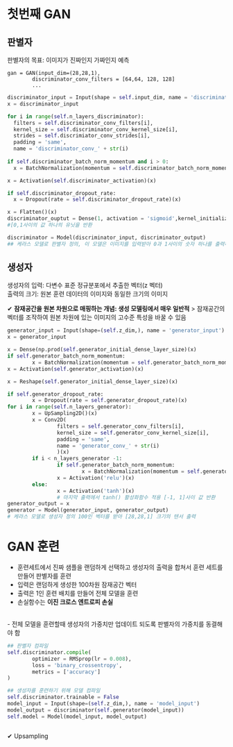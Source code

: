 # 첫번째 GAN
## 판별자
판별자의 목표: 이미지가 진짜인지 가짜인지 예측

```
gan = GAN(input_dim=(28,28,1),
        discriminator_conv_filters = [64,64, 128, 128]
        ...
```

```python
discriminator_input = Input(shape = self.input_dim, name = 'discriminator_input')
x = discriminator_input

for i in range(self.n_layers_discriminator):
  filters = self.discriminator_conv_filters[i],
  kernel_size = self.discriminator_conv_kernel_size[i],
  strides = self.discrimiator_conv_strides[i],
  padding = 'same',
  name = 'discriminator_conv_' + str(i)
  
if self.discriminator_batch_norm_momentum and i > 0:
  x = BatchNormalization(momentum = self.discriminator_batch_norm_momentum)(x)

x = Activation(self.discriminator_activation)(x)

if self.discriminator_dropout_rate:
  x = Dropout(rate = self.discriminator_dropout_rate)(x)

x = Flatten()(x)
discriminator_ouptut = Dense(1, activation = 'sigmoid',kernel_initializer = self.weight_init)(x) 
#[0,1사이의 값 하나의 유닛을 반환

discriminator = Model(discriminator_input, discriminator_output) 
## 케라스 모델로 판별자 정의, 이 모델은 이미지를 입력받아 0과 1사이의 숫자 하나를 출력하게 된다
```

## 생성자
생성자의 입력: 다변수 표준 정규분포에서 추출한 벡터(z 벡터)  
출력의 크기: 원본 훈련 데이터의 이미지와 동일한 크기의 이미지  

✔ **잠재공간을 원본 차원으로 매핑하는 개념: 생성 모델링에서 매우 일반적** > 잠재공간의 벡터를 조작하여 원본 차원에 있는 이미지의 고수준 특성을 바꿀 수 있음  


```python
generator_input = Input(shape=(self.z_dim,), name = 'generator_input')
x = generator_input

x = Dense(np.prod(self.generator_initial_dense_layer_size)(x)
if self.generator_batch_norm_momentum:
        x = BatchNormalization(momentum = self.generator_batch_norm_momentum)(x)
x = Activation(self.generator_activation)(x)

x = Reshape(self.generator_initial_dense_layer_size)(x)

if self.generator_dropout_rate:
        x = Dropout(rate = self.generator_dropout_rate)(x)
for i in range(self.n_layers_generator):
        x = UpSampling2D()(x)
        x = Conv2D(
                filters = self.generator_conv_filters[i],
                kernel_size = self.generator_conv_kernel_size[i],
                padding = 'same',
                name = 'generator_conv_' + str(i)
                )(x)
        if i < n_layers_generator -1:
                if self.generator_batch_norm_momentum:
                        x = BatchNormalization(momentum = self.generator_batch_norm_momentum))(x)
                x = Activation('relu')(x)
        else: 
                x = Activation('tanh')(x)
                # 마지막 출력에서 tanh() 활성화함수 적용 [-1, 1]사이 값 반환
generator_output = x
generator = Model(generator_input, generator_output)
# 케라스 모델로 생성자 정의 100인 벡터를 받아 [28,28,1] 크기의 텐서 출력
```
# GAN 훈련
- 훈련세트에서 진짜 샘플을 랜덤하게 선택하고 생성자의 출력을 합쳐서 훈련 세트를 만들어 판별자를 훈련
- 입력은 랜덤하게 생성한 100차원 잠재공간 벡터
- 출력은 1인 훈련 배치를 만들어 전체 모델을 훈련 
- 손실함수는 **이진 크로스 엔트로피 손실**  
<br>
- 전체 모델을 훈련할때 생성자의 가중치만 업데이트 되도록 판별자의 가중치를 동결해야 함

```python
## 판별자 컴파일
self.discriminator.compile(
        optimizer = RMSprop(lr = 0.008),
        loss = 'binary_crossentropy',
        metrics = ['accuracy']
)

## 생성자를 훈련하기 위해 모델 컴파일
self.discriminator.trainable = False
model_input = Input(shape=(self.z_dim,), name = 'model_input')
model_output = discriminator(self.generator(model_input))
self.model = Model(model_input, model_output)



```

✔ Upsampling
